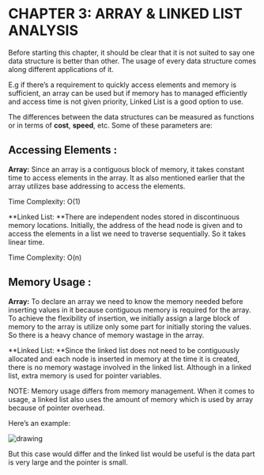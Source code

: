 # CHAPTER 3: ARRAY & LINKED LIST ANALYSIS

Before starting this chapter, it should be clear that it is not suited to say one data structure is better than other. The usage of every data structure comes along different applications of it.

E.g if there’s a requirement to quickly access elements and memory is sufficient, an array can be used but if memory has to managed efficiently and access time is not given priority, Linked List is a good option to use.

 The differences between the data structures can be measured as functions or in terms of **cost**, **speed**, etc. Some of these parameters are:


## Accessing Elements : 

**Array:** Since an array is a contiguous block of memory, it takes constant time to access elements in the array. It as also mentioned earlier that the array utilizes base addressing to access the elements. 

Time Complexity: O(1)

**Linked List: **There are independent nodes stored in discontinuous memory locations. Initially, the address of the head node is given and to access the elements in a list we need to traverse sequentially. So it takes linear time.

Time Complexity: O(n)


## Memory Usage : 

**Array:** To declare an array we need to know the memory needed before inserting values in it because contiguous memory is required for the array. To achieve the flexibility of insertion, we initially assign a large block of memory to the array is utilize only some part for initially storing the values. So there is a heavy chance of memory wastage in the array.

**Linked List: **Since the linked list does not need to be contiguously allocated and each node is inserted in memory at the time it is created, there is no memory wastage involved in the linked list. Although in a linked list, extra memory is used for pointer variables.

NOTE: Memory usage differs from memory management. When it comes to usage, a linked list also uses the amount of memory which is used by array because of pointer overhead.

Here’s an example:


![drawing](https://github.com/josharsh/MyDSHandbook/blob/master/PresentationResources/arrayvsLinked.PNG)

But this case would differ and the linked list would be useful is the data part is very large and the pointer is small.
